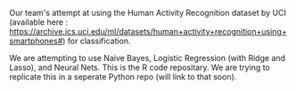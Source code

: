 Our team's attempt at using the Human Activity Recognition dataset by UCI (available here : https://archive.ics.uci.edu/ml/datasets/human+activity+recognition+using+smartphones#) for classification.

We are attempting to use Naive Bayes, Logistic Regression (with Ridge and Lasso), and Neural Nets. This is the R code repositary. We are trying to replicate this in a seperate Python repo (will link to that soon).